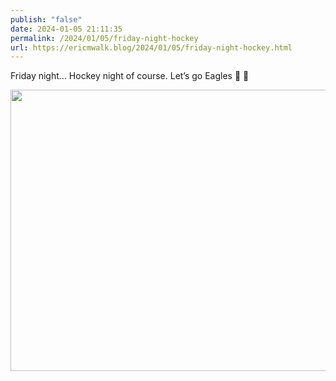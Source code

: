 ```yaml
---
publish: "false"
date: 2024-01-05 21:11:35
permalink: /2024/01/05/friday-night-hockey
url: https://ericmwalk.blog/2024/01/05/friday-night-hockey.html
---
```


Friday night… Hockey night of course. Let’s go Eagles 🦅 🏒

<img src="uploads/2024/1e077e9a59b24a62985748dcb6c1e0d9.jpg" width="600" height="450" alt="">